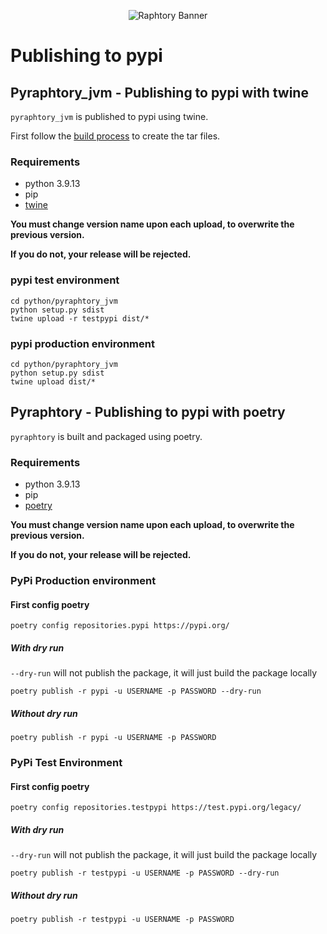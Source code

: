    <p align="center"><img src="../_static/raphtory-banner.png" alt="Raphtory Banner"/></p>

# Publishing to pypi

## Pyraphtory_jvm  - Publishing to pypi with twine 

`pyraphtory_jvm` is published to pypi using twine. 

First follow the [build process](../Install/start.md) to create the tar files. 

### Requirements

- python 3.9.13
- pip
- [twine](https://twine.readthedocs.io/en/stable/)

**You must change version name upon each upload, to overwrite the previous version.**

**If you do not, your release will be rejected.**

### pypi test environment

    cd python/pyraphtory_jvm
    python setup.py sdist
    twine upload -r testpypi dist/*

### pypi production environment

    cd python/pyraphtory_jvm 
    python setup.py sdist
    twine upload dist/* 

## Pyraphtory - Publishing to pypi with poetry

`pyraphtory` is built and packaged using poetry. 

### Requirements

- python 3.9.13
- pip
- [poetry](https://python-poetry.org/)

**You must change version name upon each upload, to overwrite the previous version.** 

**If you do not, your release will be rejected.** 


### PyPi Production environment

#### First config poetry

    poetry config repositories.pypi https://pypi.org/

##### With dry run

`--dry-run` will not publish the package, it will just build the package locally

    poetry publish -r pypi -u USERNAME -p PASSWORD --dry-run

##### Without dry run

    poetry publish -r pypi -u USERNAME -p PASSWORD

### PyPi Test Environment

#### First config poetry

    poetry config repositories.testpypi https://test.pypi.org/legacy/

##### With dry run

`--dry-run` will not publish the package, it will just build the package locally

    poetry publish -r testpypi -u USERNAME -p PASSWORD --dry-run

##### Without dry run

    poetry publish -r testpypi -u USERNAME -p PASSWORD




